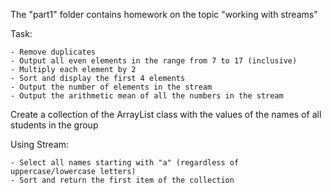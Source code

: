 The "part1" folder contains homework on the topic "working with streams" 

Task: 

    - Remove duplicates
    - Output all even elements in the range from 7 to 17 (inclusive)
    - Multiply each element by 2
    - Sort and display the first 4 elements
    - Output the number of elements in the stream
    - Output the arithmetic mean of all the numbers in the stream

Create a collection of the ArrayList class with the values of the names of all students in the group

Using Stream:

    - Select all names starting with "a" (regardless of uppercase/lowercase letters)
    - Sort and return the first item of the collection
